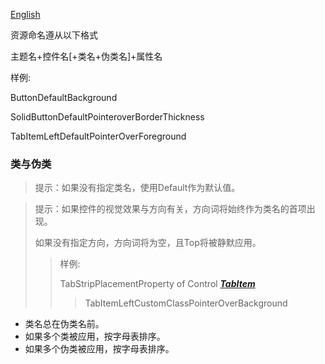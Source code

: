 [English](./NamingConventions.md "Naming Conventions")

资源命名遵从以下格式

主题名+控件名[+类名+伪类名]+属性名

样例:

ButtonDefaultBackground

SolidButtonDefaultPointeroverBorderThickness

TabItemLeftDefaultPointerOverForeground

### 类与伪类

> 提示：如果没有指定类名，使用Default作为默认值。

> 提示：如果控件的视觉效果与方向有关，方向词将始终作为类名的首项出现。
>
> 如果没有指定方向，方向词将为空，且Top将被静默应用。
> 
> > 样例: 
> >
> > TabStripPlacementProperty of Control ***[TabItem](./MetaOverlay.Avalonia/Controls/TabItem.axaml)***
> > >TabItemLeftCustomClassPointerOverBackground

- 类名总在伪类名前。
- 如果多个类被应用，按字母表排序。
- 如果多个伪类被应用，按字母表排序。